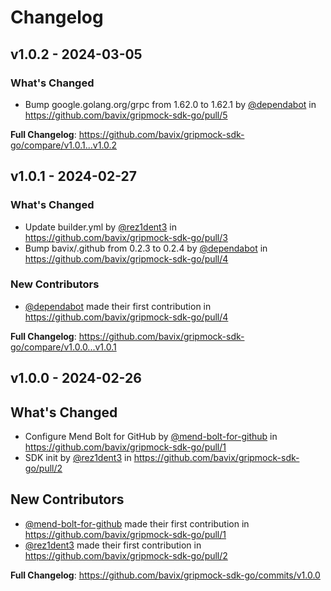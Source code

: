 # Changelog

## v1.0.2 - 2024-03-05

### What's Changed

* Bump google.golang.org/grpc from 1.62.0 to 1.62.1 by [@dependabot](https://github.com/dependabot) in https://github.com/bavix/gripmock-sdk-go/pull/5

**Full Changelog**: https://github.com/bavix/gripmock-sdk-go/compare/v1.0.1...v1.0.2

## v1.0.1 - 2024-02-27

### What's Changed

* Update builder.yml by [@rez1dent3](https://github.com/rez1dent3) in https://github.com/bavix/gripmock-sdk-go/pull/3
* Bump bavix/.github from 0.2.3 to 0.2.4 by [@dependabot](https://github.com/dependabot) in https://github.com/bavix/gripmock-sdk-go/pull/4

### New Contributors

* [@dependabot](https://github.com/dependabot) made their first contribution in https://github.com/bavix/gripmock-sdk-go/pull/4

**Full Changelog**: https://github.com/bavix/gripmock-sdk-go/compare/v1.0.0...v1.0.1

## v1.0.0 - 2024-02-26

## What's Changed

* Configure Mend Bolt for GitHub by [@mend-bolt-for-github](https://github.com/mend-bolt-for-github) in https://github.com/bavix/gripmock-sdk-go/pull/1
* SDK init by [@rez1dent3](https://github.com/rez1dent3) in https://github.com/bavix/gripmock-sdk-go/pull/2

## New Contributors

* [@mend-bolt-for-github](https://github.com/mend-bolt-for-github) made their first contribution in https://github.com/bavix/gripmock-sdk-go/pull/1
* [@rez1dent3](https://github.com/rez1dent3) made their first contribution in https://github.com/bavix/gripmock-sdk-go/pull/2

**Full Changelog**: https://github.com/bavix/gripmock-sdk-go/commits/v1.0.0
